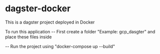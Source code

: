 # dagster-docker
 This is a dagster project deployed in Docker

 To run  this application 
 -- First create a folder "Example: gcp_dasgter" and place these files inside
 
 
 -- Run the project using "docker-compose up --build"
